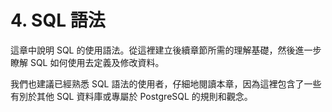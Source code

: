 # 4. SQL 語法

這章中說明 SQL 的使用語法。從這裡建立後續章節所需的理解基礎，然後進一步瞭解 SQL 如何使用去定義及修改資料。

我們也建議已經熟悉 SQL 語法的使用者，仔細地閱讀本章，因為這裡包含了一些有別於其他 SQL 資料庫或專屬於 PostgreSQL 的規則和觀念。

